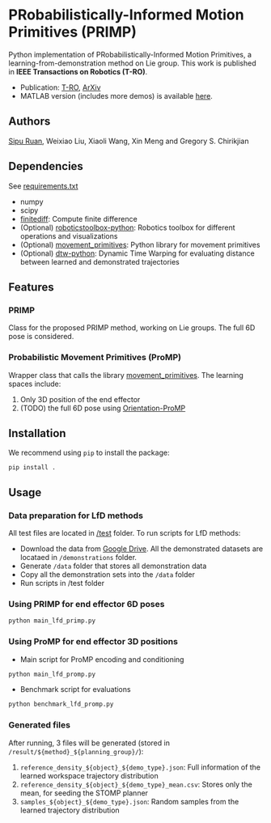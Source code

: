# PRobabilistically-Informed Motion Primitives (PRIMP)
Python implementation of PRobabilistically-Informed Motion Primitives, a learning-from-demonstration method on Lie group. This work is published in __IEEE Transactions on Robotics (T-RO)__.

- Publication: [T-RO](), [ArXiv](https://arxiv.org/abs/2305.15761)
- MATLAB version (includes more demos) is available [here](https://github.com/ChirikjianLab/primp-matlab).

## Authors
[Sipu Ruan](https://ruansp.github.io), Weixiao Liu, Xiaoli Wang, Xin Meng and Gregory S. Chirikjian

## Dependencies
See [requirements.txt](/primp/requirements.txt)
- numpy
- scipy
- [finitediff](https://pypi.org/project/finitediff/): Compute finite difference
- (Optional) [roboticstoolbox-python](https://github.com/petercorke/robotics-toolbox-python): Robotics toolbox for different operations and visualizations
- (Optional) [movement_primitives](https://github.com/dfki-ric/movement_primitives): Python library for movement primitives
- (Optional) [dtw-python](https://pypi.org/project/dtw-python/): Dynamic Time Warping for evaluating distance between learned and demonstrated trajectories

## Features
### PRIMP
Class for the proposed PRIMP method, working on Lie groups. The full 6D pose is considered.

### Probabilistic Movement Primitives (ProMP)
Wrapper class that calls the library [movement_primitives](https://github.com/dfki-ric/movement_primitives). The learning spaces include:

1. Only 3D position of the end effector
2. (TODO) the full 6D pose using [Orientation-ProMP](https://proceedings.mlr.press/v164/rozo22a.html)

## Installation
We recommend using `pip` to install the package:
```
pip install .
```

## Usage
### Data preparation for LfD methods
All test files are located in [/test](/test) folder. To run scripts for LfD methods:

- Download the data from [Google Drive](https://drive.google.com/drive/folders/1sgfAjBgO3PWO2nCqerXjVHsovpNF4MgS?usp=sharing). All the demonstrated datasets are locataed in `/demonstrations` folder.
- Generate `/data` folder that stores all demonstration data
- Copy all the demonstration sets into the `/data` folder
- Run scripts in /test folder


### Using PRIMP for end effector 6D poses
```sh
python main_lfd_primp.py
```

### Using ProMP for end effector 3D positions
- Main script for ProMP encoding and conditioning
```sh
python main_lfd_promp.py
```

- Benchmark script for evaluations
```sh
python benchmark_lfd_promp.py
```

### Generated files
After running, 3 files will be generated (stored in `/result/${method}_${planning_group}/`):
1. `reference_density_${object}_${demo_type}.json`: Full information of the learned workspace trajectory distribution
2. `reference_density_${object}_${demo_type}_mean.csv`: Stores only the mean, for seeding the STOMP planner
3. `samples_${object}_${demo_type}.json`: Random samples from the learned trajectory distribution 
